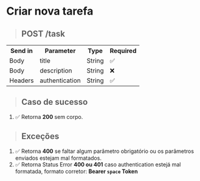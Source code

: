 # Criar nova tarefa

> ## POST **/task**

<table>
  <tr>
    <th>Send in</th>
    <th>Parameter</th>
    <th>Type</th>
    <th>Required</th>
  </tr>
  <tr>
    <td>Body</td>
    <td>title</td>
    <td>String</td>
    <td>✅</td>
  </tr>
  <tr>
   <td>Body</td>
   <td>description</td>
    <td>String</td>
    <td>❌</td>
  </tr>
  <tr>
   <td>Headers</td>
   <td>authentication</td>
    <td>String</td>
    <td>✅</td>
  </tr>
</table>

> ## Caso de sucesso

1.  ✅ Retorna **200** sem corpo.

> ## Exceções

1. ✅ Retorna **400** se faltar algum parâmetro obrigatório ou os parâmetros enviados estejam mal formatados.
2. ✅ Retorna Status Error **400 ou 401** caso authentication estejá mal formatada, formato corretor: **Bearer `space` Token**
